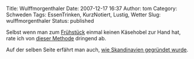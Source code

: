 Title: Wulffmorgenthaler
Date: 2007-12-17 16:37
Author: tom
Category: Schweden
Tags: EssenTrinken, KurzNotiert, Lustig, Wetter
Slug: wulffmorgenthaler
Status: published

Selbst wenn man zum
[Frühstück](http://www.fiket.de/2007/08/05/wort-der-woche-frukost/)
einmal keinen Käsehobel zur Hand hat, rate ich von [dieser
Methode](http://www.wulffmorgenthaler.com/strip.aspx?id=8d771eb8-96db-4885-b040-e3ab6db3162e)
dringend ab.

Auf der selben Seite erfährt man auch, [wie Skandinavien gegründet
wurde](http://www.wulffmorgenthaler.com/strip.aspx?id=e2be0ae3-8c19-46de-999a-29e59154ce75).

